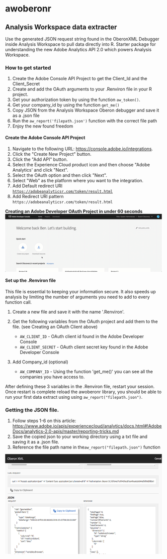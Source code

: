 # awoberonr

## Analysis Workspace data extracter

Use the generated JSON request string found in the OberonXML Debugger inside Analysis Workspace to pull data directly into R.  Starter package for understanding the new Adobe Analytics API 2.0 which powers Analysis Workspace.
  
### How to get started

  1. Create the Adobe Console API Project to get the Client_Id and the Client_Secret
  2. Create and add the OAuth arguments to your .Renviron file in your R project.
  3. Get your authorization token by using the function `aw_token()`.
  4. Get your company_id by using the function `get_me()` 
  5. Copy JSON from the Analysis Workspace Oberon debugger and save it as a .json file
  6. Run the `aw_report('filepath.json')` function with the correct file path
  7. Enjoy the new found freedom
  
#### Create the Adobe Console API Project 

  1. Navigate to the following URL: https://console.adobe.io/integrations.
  2. Click the "Create New Project" button.
  3. Click the "Add API" button.
  4. Select the Experience Cloud product icon and then choose "Adobe Analytics' and click "Next".
  5. Select the  OAuth option and then click "Next".
  6. Select "Web" as the platform where you want to the integration.
  7. Add Default redirect URI <code>https://adobeanalyticsr.com/token/result.html</code>
  8. Add Redirect URI pattern <code>https://adobeanalyticsr\.com/token/result\.html</code>
    
**Creating an Adobe Developer OAuth Project in under 60 seconds**
<img src="man/figures/createoauthproject.gif" align="center" />

  
#### Set up the .Renviron file

This file is essential to keeping your information secure. It also speeds up analysis by limiting the number of arguments you need to add to every function call.
  
  1. Create a new file and save it with the name '.Renviron'.
  2. Get the following variables from the OAuth project and add them to the file. (see Creating an OAuth Client above)

      * `AW_CLIENT_ID` - OAuth client id found in the Adobe Developer Console
      * `AW_CLIENT_SECRET` - OAuth client secret key found in the Adobe Developer Console

  3. Add Company_id (optional)

      * `AW_COMPANY_ID` - Using the function 'get_me()' you can see all the companies you have access to.

After defining these 3 variables in the .Renviron file, restart your session.  Once restart is complete reload
the awoberonr library, you should be able to run your first data extract using using `aw_report("filepath.json")`.

### Getting the JSON file.

  1. Follow steps 1-6 on this article: https://www.adobe.io/apis/experiencecloud/analytics/docs.html#!AdobeDocs/analytics-2.0-apis/master/reporting-tricks.md
  2. Save the copied json to your working directory using a txt file and saving it as a .json file.
  3. Reference the file path name in the`aw_report("filepath.json")` function
  
<img src="man/figures/tips_copy_json.png" align="center" />
